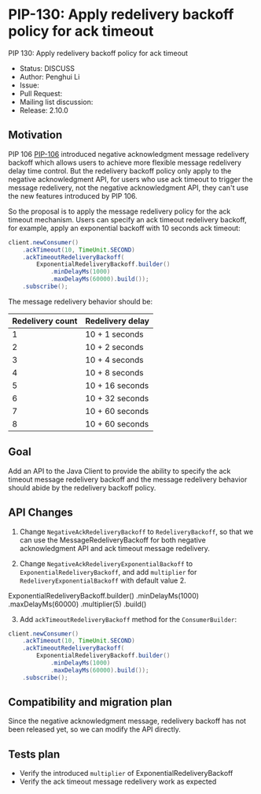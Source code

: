 # PIP-130: Apply redelivery backoff policy for ack timeout

PIP 130: Apply redelivery backoff policy for ack timeout

- Status: DISCUSS
- Author: Penghui Li
- Issue:
- Pull Request:
- Mailing list discussion:
- Release: 2.10.0

## Motivation

PIP 106 [PIP-106](pip-106.md)
introduced negative acknowledgment message redelivery backoff which allows users to achieve
more flexible message redelivery delay time control. But the redelivery backoff policy only
apply to the negative acknowledgment API, for users who use ack timeout to trigger the message
redelivery, not the negative acknowledgment API, they can't use the new features introduced by
PIP 106.

So the proposal is to apply the message redelivery policy for the ack timeout mechanism.
Users can specify an ack timeout redelivery backoff, for example, apply an exponential backoff
with 10 seconds ack timeout:

```java
client.newConsumer()
    .ackTimeout(10, TimeUnit.SECOND)
    .ackTimeoutRedeliveryBackoff(
        ExponentialRedeliveryBackoff.builder()
            .minDelayMs(1000)
            .maxDelayMs(60000).build());
    .subscribe();
```

The message redelivery behavior should be:

|  Redelivery count   | Redelivery delay  |
|  ----  | ----  |
| 1 | 10 + 1 seconds |
| 2 | 10 + 2 seconds |
| 3 | 10 + 4 seconds |
| 4 | 10 + 8 seconds |
| 5 | 10 + 16 seconds |
| 6 | 10 + 32 seconds |
| 7 | 10 + 60 seconds |
| 8 | 10 + 60 seconds |

## Goal

Add an API to the Java Client to provide the ability to specify the ack timeout message redelivery
backoff and the message redelivery behavior should abide by the redelivery backoff policy.


## API Changes

1. Change `NegativeAckRedeliveryBackoff` to `RedeliveryBackoff`, so that we can use the
MessageRedeliveryBackoff for both negative acknowledgment API and ack timeout message redelivery.

2. Change `NegativeAckRedeliveryExponentialBackoff` to `ExponentialRedeliveryBackoff`, and add `multiplier`
for `RedeliveryExponentialBackoff` with default value 2.

ExponentialRedeliveryBackoff.builder()
            .minDelayMs(1000)
            .maxDelayMs(60000)
            .multiplier(5)
            .build()

3. Add `ackTimeoutRedeliveryBackoff` method for the `ConsumerBuilder`:

```java
client.newConsumer()
    .ackTimeout(10, TimeUnit.SECOND)
    .ackTimeoutRedeliveryBackoff(
        ExponentialRedeliveryBackoff.builder()
            .minDelayMs(1000)
            .maxDelayMs(60000).build());
    .subscribe();
```

## Compatibility and migration plan

Since the negative acknowledgment message, redelivery backoff has not been released yet,
so we can modify the API directly.

## Tests plan

- Verify the introduced `multiplier` of ExponentialRedeliveryBackoff
- Verify the ack timeout message redelivery work as expected
